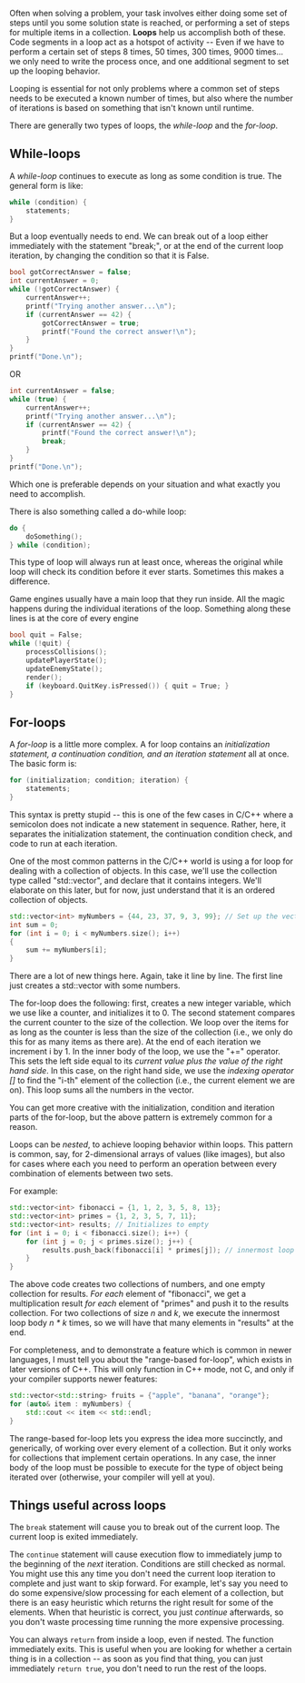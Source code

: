 Often when solving a problem, your task involves either doing some set of steps until you some solution state is reached, or performing a set of steps for multiple items in a collection. **Loops** help us accomplish both of these. Code segments in a loop act as a hotspot of activity -- Even if we have to perform a certain set of steps 8 times, 50 times, 300 times, 9000 times... we only need to write the process once, and one additional segment to set up the looping behavior.

Looping is essential for not only problems where a common set of steps needs to be executed a known number of times, but also where the number of iterations is based on something that isn't known until runtime. 

There are generally two types of loops, the *while-loop* and the *for-loop*. 

## While-loops
A *while-loop* continues to execute as long as some condition is true. The general form is like:
``` c
while (condition) {
	statements;
}
```

But a loop eventually needs to end. We can break out of a loop either immediately with the statement "break;", or at the end of the current loop iteration, by changing the condition so that it is False. 
```c
bool gotCorrectAnswer = false;
int currentAnswer = 0;
while (!gotCorrectAnswer) {
	currentAnswer++;
	printf("Trying another answer...\n");
	if (currentAnswer == 42) {
		gotCorrectAnswer = true;
		printf("Found the correct answer!\n");
	}
}
printf("Done.\n");
```
OR
```c
int currentAnswer = false;
while (true) {
	currentAnswer++;
	printf("Trying another answer...\n");
	if (currentAnswer == 42) {
		printf("Found the correct answer!\n");
		break;
	}
}
printf("Done.\n");
```
Which one is preferable depends on your situation and what exactly you need to accomplish.

There is also something called a do-while loop:
``` c
do {
	doSomething();
} while (condition);
```

This type of loop will always run at least once, whereas the original while loop will check its condition before it ever starts. Sometimes this makes a difference.

Game engines usually have a main loop that they run inside. All the magic happens during the individual iterations of the loop. Something along these lines is at the core of every engine
```c
bool quit = False;
while (!quit) {
	processCollisions();
	updatePlayerState();
	updateEnemyState();
	render();
	if (keyboard.QuitKey.isPressed()) { quit = True; } 
}
```

## For-loops
A *for-loop* is a little more complex. A for loop contains an *initialization statement, a continuation condition, and an iteration statement* all at once. The basic form is:
```c
for (initialization; condition; iteration) {
	statements;
}
```
This syntax is pretty stupid -- this is one of the few cases in C/C++ where a semicolon does not indicate a new statement in sequence. Rather, here, it separates the initialization statement, the continuation condition check, and code to run at each iteration.

One of the most common patterns in the C/C++ world is using a for loop for dealing with a collection of objects. In this case, we'll use the collection type called "std::vector", and declare that it contains integers. We'll elaborate on this later, but for now, just understand that it is an ordered collection of objects.

```cpp
std::vector<int> myNumbers = {44, 23, 37, 9, 3, 99}; // Set up the vector
int sum = 0;
for (int i = 0; i < myNumbers.size(); i++)
{
	sum += myNumbers[i]; 
}
```

There are a lot of new things here. Again, take it line by line.
The first line just creates a std::vector with some numbers. 

The for-loop does the following: first, creates a new integer variable, which we use like a counter, and initializes it to 0. The second statement compares the current counter to the size of the collection. We loop over the items for as long as the counter is less than the size of the collection (i.e., we only do this for as many items as there are). At the end of each iteration we increment i by 1. 
In the inner body of the loop, we use the "+=" operator. This sets the left side equal to its *current value plus the value of the right hand side*. In this case, on the right hand side, we use the *indexing operator \[\]* to find the "i-th" element of the collection (i.e., the current element we are on).
This loop sums all the numbers in the vector.

You can get more creative with the initialization, condition and iteration parts of the for-loop, but the above pattern is extremely common for a reason.

Loops can be *nested*, to achieve looping behavior within loops. This pattern is common, say, for 2-dimensional arrays of values (like images), but also for cases where each you need to perform an operation between every combination of elements between two sets.

For example:

```cpp
std::vector<int> fibonacci = {1, 1, 2, 3, 5, 8, 13};
std::vector<int> primes = {1, 2, 3, 5, 7, 11};
std::vector<int> results; // Initializes to empty
for (int i = 0; i < fibonacci.size(); i++) {
	for (int j = 0; j < primes.size(); j++) {
		results.push_back(fibonacci[i] * primes[j]); // innermost loop body
	}
}
```

The above code creates two collections of numbers, and one empty collection for results.
*For each* element of "fibonacci", we get a multiplication result *for each* element of "primes" and push it to the results collection. For two collections of size *n* and *k*, we execute the innermost loop body *n \* k* times, so we will have that many elements in "results" at the end.

For completeness, and to demonstrate a feature which is common in newer languages, I must tell you about the "range-based for-loop", which exists in later versions of C++.  This will only function in C++ mode, not C, and only if your compiler supports newer features:

``` cpp
std::vector<std::string> fruits = {"apple", "banana", "orange"};
for (auto& item : myNumbers) {
	std::cout << item << std::endl;
}
```
The range-based for-loop lets you express the idea more succinctly, and generically, of working over every element of a collection. But it only works for collections that implement certain operations. In any case, the inner body of the loop must be possible to execute for the type of object being iterated over (otherwise, your compiler will yell at you).

## Things useful across loops
The `break` statement will cause you to break out of the current loop. The current loop is exited immediately.

The `continue` statement will cause execution flow to immediately jump to the beginning of the *next* iteration. Conditions are still checked as normal. You might use this any time you don't need the current loop iteration to complete and just want to skip forward. For example, let's say you need to do some expensive/slow processing for each element of a collection, but there is an easy heuristic which returns the right result for some of the elements. When that heuristic is correct, you just *continue* afterwards, so you don't waste processing time running the more expensive processing.

You can always `return` from inside a loop, even if nested. The function immediately exits. This is useful when you are looking for whether a certain thing is in a collection -- as soon as you find that thing, you can just immediately `return true`, you don't need to run the rest of the loops.






